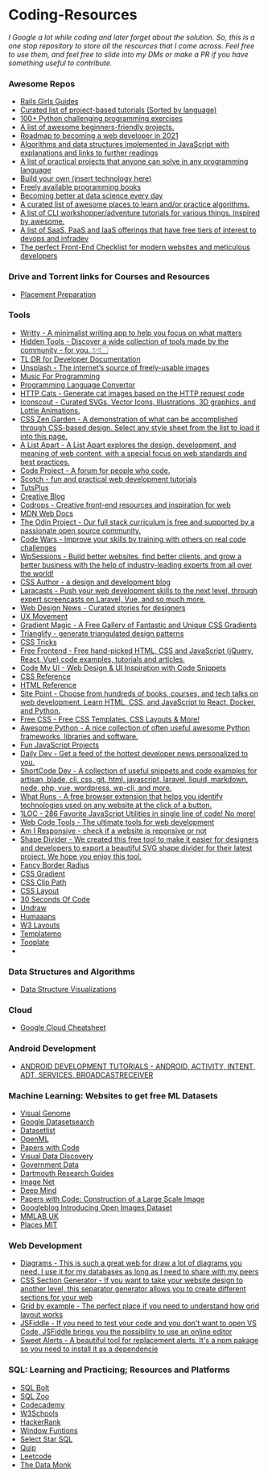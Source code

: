 <h1>Coding-Resources</h1>

<em>I Google a lot while coding and later forget about the solution. So, this is a one stop repository to store all the resources that I come across. Feel free to use them, and feel free to slide into my DMs or make a PR if you have something useful to contribute.</em>

<h3>Awesome Repos</h3>
<ul>
    <li>
        <a href="https://github.com/railsgirls/railsgirls.github.io">Rails Girls Guides</a>
    </li>
    <li>
        <a href="https://github.com/tuvtran/project-based-learning">Curated list of project-based tutorials (Sorted by language)</a>
    </li>
    <li>
        <a href="https://github.com/zhiwehu/Python-programming-exercises">100+ Python challenging programming exercises</a>
    </li>
    <li>
        <a href="https://github.com/MunGell/awesome-for-beginners">A list of awesome beginners-friendly projects.</a>
    </li>
    <li>
        <a href="https://github.com/kamranahmedse/developer-roadmap">Roadmap to becoming a web developer in 2021</a>
    </li>
    <li>
        <a href="https://github.com/trekhleb/javascript-algorithms">Algorithms and data structures implemented in JavaScript with explanations and links to further readings</a>
    </li>
    <li>
        <a href="https://github.com/karan/Projects">A list of practical projects that anyone can solve in any programming language</a>
    </li>
    <li>
        <a href="https://github.com/danistefanovic/build-your-own-x">Build your own (insert technology here)</a>
    </li>
    <li>
        <a href="https://github.com/EbookFoundation/free-programming-books">Freely available programming books</a>
    </li>
    <li>
        <a href="https://github.com/amitness/learning">Becoming better at data science every day</a>
    </li>
    <li>
        <a href="https://github.com/tayllan/awesome-algorithms">A curated list of awesome places to learn and/or practice algorithms.</a>
    </li>
    <li>
        <a href="https://github.com/therebelrobot/awesome-workshopper">A list of CLI workshopper/adventure tutorials for various things. Inspired by awesome.</a>    
    </li>
    <li>
        <a href="https://github.com/ripienaar/free-for-dev">A list of SaaS, PaaS and IaaS offerings that have free tiers of interest to devops and infradev</a>
    </li>
    <li>
        <a href="https://github.com/thedaviddias/Front-End-Checklist">The perfect Front-End Checklist for modern websites and meticulous developers</a>
    </li>
</ul>

<h3>Drive and Torrent links for Courses and Resources</h3>
<ul>
    <li>
        <a href="https://drive.google.com/drive/folders/1SkCOcAS0Kqvuz-MJkkjbFr1GSue6Ms6m">Placement Preparation</a>
    </li>
</ul>

<h3>Tools</h3>
<ul>
    <li>
        <a href="https://writtyapp.com/?ref=hiddentools">Writty - A minimalist writing app to help you
focus on what matters</a>
    </li>
    <li>
        <a href="https://hiddentools.dev/">Hidden Tools - Discover a wide collection of tools made by the community - for you. ✨👇🏻</a>
    </li>
    <li>
        <a href="https://devhints.io/">TL;DR for Developer Documentation</a>
    </li>
    <li>
        <a href="https://unsplash.com/">Unsplash - The internet’s source of freely-usable images</a>
    </li>
    <li>
        <a href="https://musicforprogramming.net/">Music For Programming</a>
    </li>
    <li>
        <a href="https://ide.onelang.io/">Programming Language Convertor</a>
    </li>
    <li>
        <a href="https://http.cat/">HTTP Cats - Generate cat images based on the HTTP request code</a>
    </li>
    <li>
        <a href="https://iconscout.com/">Iconscout - Curated SVGs, Vector Icons, Illustrations, 3D graphics, and Lottie Animations.</a>
    </li>
    <li>
        <a href="http://www.csszengarden.com/">CSS Zen Garden - A demonstration of what can be accomplished through CSS-based design. Select any style sheet from the list to load it into this page.</a>
    </li>
    <li>
        <a href="https://alistapart.com/">A List Apart - A List Apart explores the design, development, and meaning of web content, with a special focus on web standards and best practices.</a>
    </li>
    <li>
        <a href="https://www.codeproject.com/">Code Project - A forum for people who code.</a>
    </li>
    <li>
        <a href="https://scotch.io/">Scotch - fun and practical web development tutorials</a>
    </li>
    <li>
        <a href="https://tutsplus.com/">TutsPlus</a>
    </li>
    <li>
        <a href="https://www.creativebloq.com/">Creative Blog</a>
    </li>
    <li>
        <a href="https://tympanus.net/codrops/">Codrops - Creative front-end resources and inspiration for web</a>
    </li>
    <li>
        <a href="https://developer.mozilla.org/zh-CN/">MDN Web Docs</a>
    </li>
    <li>
        <a href="https://www.theodinproject.com/">The Odin Project - Our full stack curriculum is free and supported by a passionate open source community.</a>
    </li>
    <li>
        <a href="https://www.codewars.com/">Code Wars - Improve your skills by training with others on real code challenges
</a>
    </li>
    <li>
        <a href="https://wpsessions.com/">WpSessions - Build better websites, find better clients, and grow a better business with the help of industry-leading experts from all over the world!</a>
    </li>
    <li>
        <a href="https://cssauthor.com/">CSS Author - a design and development blog</a>
    </li>
    <li>
        <a href="https://laracasts.com/">Laracasts - Push your web development skills to the next level, through expert screencasts on Laravel, Vue, and so much more.</a>
    </li>
    <li>
        <a href="https://www.webdesignernews.com">Web Design News - Curated stories for designers</a>
    </li>
    <li>
        <a href="https://uxmovement.com/">UX Movement</a>
    </li>
    <li>
        <a href="https://www.gradientmagic.com/">Gradient Magic - A Free Gallery of Fantastic and Unique CSS Gradients</a>
    </li>
    <li>
        <a href="https://trianglify.io/">Trianglify - generate triangulated design patterns</a>
    </li>
    <li>
        <a href="https://css-tricks.com/">CSS Tricks</a>
    </li>
    <li>
        <a href="https://freefrontend.com/">Free Frontend - Free hand-picked HTML, CSS and JavaScript (jQuery, React, Vue) code examples, tutorials and articles.</a>
    </li>
    <li>
        <a href="https://codemyui.com/">Code My UI - Web Design & UI Inspiration with Code Snippets</a>
    </li>
    <li>
        <a href="https://cssreference.io/">CSS Reference</a>
    </li>
    <li>
        <a href="https://htmlreference.io/">HTML Reference</a>
    </li>
    <li>
        <a href="https://www.sitepoint.com/">Site Point - Choose from hundreds of books, courses, and tech talks on web development. Learn HTML, CSS, and JavaScript to React, Docker, and Python.</a>
    </li>
    <li>
        <a href="https://www.free-css.com/">Free CSS - Free CSS Templates, CSS Layouts & More!</a>
    </li>
    <li>
        <a href="https://pythonawesome.com/">Awesome Python - A nice collection of often useful awesome Python frameworks, libraries and software.</a>
    </li>
    <li>
        <a href="https://fun-javascript-projects.com/">Fun JavaScript Projects</a>
    </li>
    <li>
        <a href="https://daily.dev/">Daily Dev - Get a feed of the hottest developer news personalized to you.</a>
    </li>
    <li>
        <a href="https://shortcode.dev/">ShortCode Dev - A collection of useful snippets and code examples for artisan, blade, cli, css, git, html, javascript, laravel, liquid, markdown, node, php, vue, wordpress, wp-cli, and more.</a>
    </li>
    <li>
        <a href="https://www.whatruns.com/">What Runs - A free browser extension that helps you identify technologies used on any website at the click of a button.</a>
    </li>
    <li>
        <a href="https://1loc.dev/">1LOC - 286 Favorite JavaScript Utilities in single line of code! No more!</a>
    </li>
    <li>
        <a href="https://webcode.tools/">Web Code Tools - The ultimate tools for web development</a>
    </li>
    <li>
        <a href="http://ami.responsivedesign.is/">Am I Responsive - check if a website is reponsive or not</a>
    </li>
    <li>
        <a href="https://www.shapedivider.app/">Shape Divider - We created this free tool to make it easier for designers and developers to export a beautiful SVG shape divider for their latest project. We hope you enjoy this tool.</a>
    </li>
    <li>
        <a href="https://9elements.github.io/fancy-border-radius/">Fancy Border Radius</a>
    </li>
    <li>
        <a href="https://cssgradient.io/">CSS Gradient</a>
    </li>
    <li>
        <a href="https://bennettfeely.com/clippy/">CSS Clip Path </a>
    </li>
    <li>
        <a href="https://csslayout.io/">CSS Layout</a>
    </li>
    <li>
        <a href="https://www.30secondsofcode.org/">30 Seconds Of Code</a>
    </li>
    <li>
        <a href="https://undraw.co/">Undraw</a>
    </li>
    <li>
        <a href="https://www.humaaans.com/">Humaaans</a>
    </li>
    <li>
        <a href="https://w3layouts.com/">W3 Layouts</a>
    </li>
    <li>
        <a href="https://templatemo.com/">Templatemo</a>
    </li>
    <li>
        <a href="https://www.tooplate.com/">Tooplate</a>
    </li>
    <li>
        <a href=""></a>
    </li>
</ul>

<h3>Data Structures and Algorithms</h3>
<ul>
    <li>
        <a href="https://www.cs.usfca.edu/~galles/visualization/Algorithms.html">Data Structure Visualizations</a>
    </li>
</ul>

<h3>Cloud</h3>
<ul>
    <li>
        <a href="https://github.com/gregsramblings/google-cloud-4-words/blob/master/DarkPoster.pdf">Google Cloud Cheatsheet</a>
    </li>
</ul>

<h3>Android Development</h3>
<ul>
    <li>
        <a href="https://www.vogella.com/tutorials/android.html">ANDROID DEVELOPMENT TUTORIALS - ANDROID, ACTIVITY, INTENT, ADT, SERVICES, BROADCASTRECEIVER</a>
    </li>
</ul>

<h3>Machine Learning: Websites to get free ML Datasets</h3>
<ul>
    <li>
        <a href="http://visualgenome.org/">Visual Genome</a>
    </li>
    <li>
        <a href="https://datasetsearch.research.google.com/">Google Datasetsearch</a>
    </li>
    <li>
        <a href="https://www.datasetlist.com/">Datasetlist</a>
    </li>
    <li>
        <a href="https://www.openml.org/">OpenML</a>
    </li>
    <li>
        <a href="https://paperswithcode.com/datasets">Papers with Code</a>
    </li>
    <li>
        <a href="https://visualdata.io/discovery">Visual Data Discovery</a>
    </li>
    <li>
        <a href="https://www.data.gov/">Government Data</a>
    </li>
    <li>
        <a href="https://researchguides.dartmouth.edu/c.php?g=517073&p=6289098">Dartmouth Research Guides</a>
    </li>
    <li>
        <a href="https://image-net.org/">Image Net</a>
    </li>
    <li>
        <a href="https://deepmind.com/research/open-source/kinetics">Deep Mind</a>
    </li>
    <li>
        <a href="https://paperswithcode.com/paper/lsun-construction-of-a-large-scale-image">Papers with Code: Construction of a Large Scale Image</a>
    </li>
    <li>
        <a href="https://ai.googleblog.com/2016/09/introducing-open-images-dataset.html">Googleblog Introducing Open Images Dataset</a>
    </li>
    <li>
        <a href="http://mmlab.ie.cuhk.edu.hk/projects/CelebA.html">MMLAB UK</a>
    </li>
    <li>
        <a href="http://places.csail.mit.edu/index.html">Places MIT</a>
    </li>
</ul>

<h3>Web Development</h3>
<ul>
    <li>
        <a href="https://app.diagrams.net/">Diagrams -  This is such a great web for draw a lot of diagrams you need. I use it for my databases as long as I need to share with my peers</a>
    </li>
    <li>
        <a href="https://wweb.dev/resources/css-separator-generator">CSS Section Generator - If you want to take your website design to another level, this separator generator allows you to create different sections for your web</a>
    </li>
    <li>
        <a href="https://gridbyexample.com/">Grid by example - The perfect place if you need to understand how grid layout works</a>
    </li>
    <li>
        <a href="https://jsfiddle.net/">JSFiddle - If you need to test your code and you don't want to open VS Code, JSFiddle brings you the possibility to use an online editor</a>
    </li>
    <li>
        <a href="https://sweetalert.js.org/">Sweet Alerts - A beautiful tool for replacement alerts. It's a npm pakage so you need to install it as a dependencie</a>
    </li>
</ul>

<h3>SQL: Learning and Practicing; Resources and Platforms</h3>
<ul>
    <li>
        <a href="https://sqlbolt.com/">SQL Bolt</a>
    </li>
    <li>
        <a href="https://sqlzoo.net/">SQL Zoo</a>
    </li>
    <li>
        <a href="https://www.codecademy.com/learn/learn-sql">Codecademy</a>
    </li>
    <li>
        <a href="https://www.w3schools.com/sql/">W3Schools</a>
    </li>
    <li>
        <a href="https://www.hackerrank.com/domains/sql">HackerRank</a>
    </li>
    <li>
        <a href="https://www.windowfunctions.com/">Window Funtions</a>
    </li>
    <li>
        <a href="https://selectstarsql.com/">Select Star SQL</a>
    </li>
    <li>
        <a href="https://quip.com/2gwZArKuWk7W">Quip</a>
    </li>
    <li>
        <a href="https://leetcode.com/problemset/database/">Leetcode</a>
    </li>
    <li>
        <a href="http://thedatamonk.com/">The Data Monk</a>
    </li>
</ul>